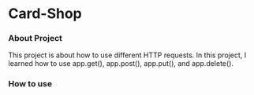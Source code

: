 # Card-Shop

### About Project ###
This project is about how to use different HTTP requests. In this project, I learned how to use app.get(), app.post(), app.put(), and app.delete().

### How to use ###